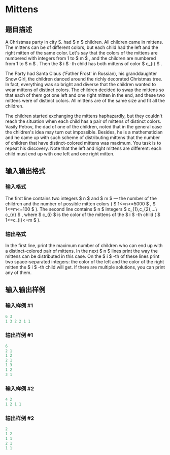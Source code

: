 # Mittens

## 题目描述

A Christmas party in city S. had $ n $ children. All children came in mittens. The mittens can be of different colors, but each child had the left and the right mitten of the same color. Let's say that the colors of the mittens are numbered with integers from 1 to $ m $ , and the children are numbered from 1 to $ n $ . Then the $ i $ -th child has both mittens of color $ c_{i} $ .

The Party had Santa Claus ('Father Frost' in Russian), his granddaughter Snow Girl, the children danced around the richly decorated Christmas tree. In fact, everything was so bright and diverse that the children wanted to wear mittens of distinct colors. The children decided to swap the mittens so that each of them got one left and one right mitten in the end, and these two mittens were of distinct colors. All mittens are of the same size and fit all the children.

The children started exchanging the mittens haphazardly, but they couldn't reach the situation when each child has a pair of mittens of distinct colors. Vasily Petrov, the dad of one of the children, noted that in the general case the children's idea may turn out impossible. Besides, he is a mathematician and he came up with such scheme of distributing mittens that the number of children that have distinct-colored mittens was maximum. You task is to repeat his discovery. Note that the left and right mittens are different: each child must end up with one left and one right mitten.

## 输入输出格式

### 输入格式

The first line contains two integers $ n $ and $ m $ — the number of the children and the number of possible mitten colors ( $ 1<=n<=5000 $ , $ 1<=m<=100 $ ). The second line contains $ n $ integers $ c_{1},c_{2},...\ c_{n} $ , where $ c_{i} $ is the color of the mittens of the $ i $ -th child ( $ 1<=c_{i}<=m $ ).

### 输出格式

In the first line, print the maximum number of children who can end up with a distinct-colored pair of mittens. In the next $ n $ lines print the way the mittens can be distributed in this case. On the $ i $ -th of these lines print two space-separated integers: the color of the left and the color of the right mitten the $ i $ -th child will get. If there are multiple solutions, you can print any of them.

## 输入输出样例

### 输入样例 #1

```cpp
6 3
1 3 2 2 1 1

```
### 输出样例 #1

```cpp
6
2 1
1 2
2 1
1 3
1 2
3 1

```
### 输入样例 #2

```cpp
4 2
1 2 1 1

```
### 输出样例 #2

```cpp
2
1 2
1 1
2 1
1 1

```
